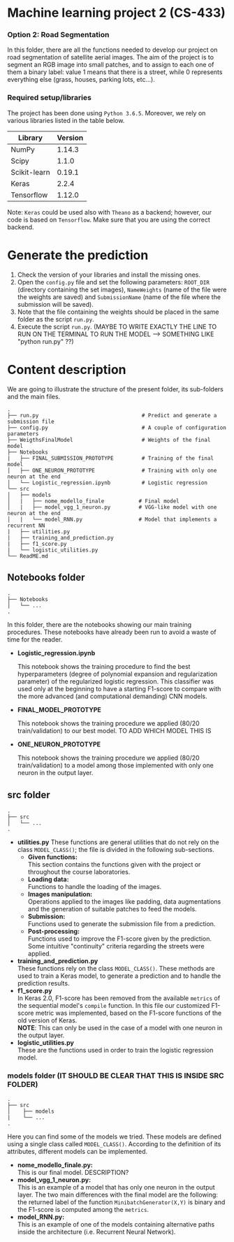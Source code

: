 # Machine learning project 2 (CS-433)
### Option 2: Road Segmentation
In this folder, there are all the functions needed to develop our project on road segmentation of satellite aerial images. The aim of the project is to segment an RGB image into small patches, and to assign to each one of them a binary label: value 1 means that there is a street, while 0 represents everything else (grass, houses, parking lots, etc...).

### Required setup/libraries
The project has been done using `Python 3.6.5`. Moreover, we rely on various libraries listed in the table below. 

| Library       | Version       |
| ------------- |---------------|
| NumPy       | 1.14.3        |
| Scipy       | 1.1.0         |
| Scikit-learn| 0.19.1        |
| Keras       | 2.2.4         |
| Tensorflow  | 1.12.0        |

Note: `Keras` could be used also with `Theano` as a backend; however, our code is based on `Tensorflow`. Make sure that you are using the correct backend.


# Generate the prediction
1. Check the version of your libraries and install the missing ones.
2. Open the `config.py` file and set the following parameters: <code>ROOT_DIR</code> (directory containing the set images), <code>NameWeights</code> (name of the file were the weights are saved) and <code>SubmissionName</code> (name of the file where the submission will be saved).
3. Note that the file containing the weights should be placed in the same folder as the script `run.py`.
4. Execute the script `run.py`. (MAYBE TO WRITE EXACTLY THE LINE TO RUN ON THE TERMINAL TO RUN THE MODEL --> SOMETHING LIKE "python run.py" ??)

# Content description
We are going to illustrate the structure of the present folder, its sub-folders and the main files.

    .
    ├── run.py                                 # Predict and generate a submission file
    ├── config.py                              # A couple of configuration parameters
    ├── WeigthsFinalModel                      # Weights of the final model
    ├── Notebooks                       
    |   ├── FINAL_SUBMISSION_PROTOTYPE         # Training of the final model
    │   ├── ONE_NEURON_PROTOTYPE               # Training with only one neuron at the end
    │   └── Logistic_regression.ipynb          # Logistic regression
    └── src
    │   ├── models                       
    │   |   ├── nome_modello_finale           # Final model
    │   |   ├── model_vgg_1_neuron.py         # VGG-like model with one neuron at the end  
    │   |   └── model_RNN.py                  # Model that implements a recurrent NN
    |   ├── utilities.py                 
    |   ├── training_and_prediction.py
    |   ├── f1_score.py
    |   └── logistic_utilities.py
    └── ReadME.md

## Notebooks folder
    .                        
    ├── Notebooks                       
    │   └── ...        
    .
In this folder, there are the notebooks showing our main training procedures. These notebooks have already been run to avoid a waste of time for the reader. 

<ul>
<li><b>Logistic_regression.ipynb</b></li>

This notebook shows the training procedure to find the best hyperparameters (degree of polynomial expansion and regularization parameter) of the regularized logistic regression. This classifier was used only at the beginning to have a starting F1-score to compare with the more advanced (and computational demanding) CNN models. 

<li><b>FINAL_MODEL_PROTOTYPE </b></li>

This notebook shows the training procedure we applied (80/20 train/validation) to our best model. TO ADD WHICH MODEL THIS IS

<li><b>ONE_NEURON_PROTOTYPE </b></li>

This notebook shows the training procedure we applied (80/20 train/validation) to a model among those implemented with only one neuron in the output layer.
</ul>

## src folder
    .                        
    ├── src                       
    │   └── ...        
    .
<ul>
<li><b>utilities.py</b>
    These functions are general utilities that do not rely on the class <code>MODEL_CLASS()</code>; the file is divided in the following sub-sections.
    <ul>
        <li><b>Given functions:</b></li> This section contains the functions given with the project or throughout the course laboratories.
        <li><b>Loading data:</b></li> Functions to handle the loading of the images.
        <li><b>Images manipulation:</b></li> Operations applied to the images like padding, data augmentations and the generation of suitable patches to feed the models.
        <li><b>Submission:</b></li> Functions used to generate the submission file from a prediction.
        <li><b>Post-processing:</b></li> Functions used to improve the F1-score given by the prediction. Some intuitive "continuity" criteria regarding the streets were applied. 
    </ul>
    </li>
<li><b>training_and_prediction.py</b></li>
    These functions rely on the class <code>MODEL_CLASS()</code>. These methods are used to train a Keras model, to generate a prediction and to handle the prediction results.
<li><b>f1_score.py</b></li>
    In Keras 2.0, F1-score has been removed from the available <code>metrics</code> of the sequential model's <code>compile</code> function. In this file our customized F1-score metric was implemented, based on the F1-score functions  of the old version of Keras. 
    <br><b>NOTE</b>: This can only be used in the case of a model with one neuron in the output layer.
<li><b>logistic_utilities.py</b></li>
    These are the functions used in order to train the logistic regression model.
</ul>

### models folder (IT SHOULD BE CLEAR THAT THIS IS INSIDE SRC FOLDER)
    .                        
    ├── src                       
    │    ├── models
    |    └── ...
    .
Here you can find some of the models we tried. These models are defined using a single class called <code>MODEL_CLASS()</code>. According to the definition of its attributes, different models can be implemented.
<ul>
    <li><b>nome_modello_finale.py:</b></li> 
    This is our final model. DESCRIPTION?
    <li><b>model_vgg_1_neuron.py:</b></li> 
    This is an example of a model that has only one neuron in the output layer. The two main differences with the final model are the following: the returned label of the function <code>MinibatchGenerator(X,Y)</code> is binary and the F1-score is computed among the <code>metrics</code>.
    <li><b>model_RNN.py:</b></li> 
    This is an example of one of the models containing alternative paths inside the architecture (i.e. Recurrent Neural Network).
</ul>
 
